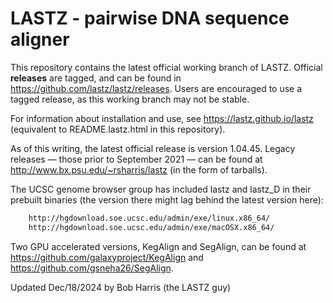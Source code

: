 LASTZ - pairwise DNA sequence aligner
=========

This repository contains the latest official working branch of LASTZ.
Official **releases** are tagged, and can be found in
https://github.com/lastz/lastz/releases.
Users are encouraged to use a tagged release, as this working branch may not
be stable.

For information about installation and use, see https://lastz.github.io/lastz
(equivalent to README.lastz.html in this repository).

As of this writing, the latest official release is version 1.04.45.
Legacy releases — those prior to September 2021 — can be found at
http://www.bx.psu.edu/~rsharris/lastz (in the form of tarballs).

The UCSC genome browser group has included lastz and lastz_D in their prebuilt
binaries (the version there might lag behind the latest version here):
```bash  
    http://hgdownload.soe.ucsc.edu/admin/exe/linux.x86_64/
    http://hgdownload.soe.ucsc.edu/admin/exe/macOSX.x86_64/
```

Two GPU accelerated versions, KegAlign and SegAlign, can be found at
https://github.com/galaxyproject/KegAlign
and https://github.com/gsneha26/SegAlign.

Updated Dec/18/2024 by Bob Harris (the LASTZ guy)

